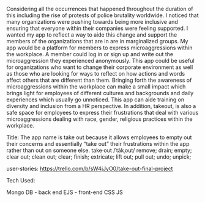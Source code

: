 Considering all the occurrences that happened throughout the duration of this including the rise of protests of police brutality worldwide. I noticed that many organizations were pushing towards being more inclusive and ensuring that everyone within their companies were feeling supported. I wanted my app to reflect a way to aide this change and support the members of the organizations that are in are in marginalized groups. My app would be a platform for members to express microaggressions within the workplace. A member could log in or sign up and write out the microaggression they experienced anonymously. This app could be useful for organizations who want to change their corporate environment as well as those who are looking for ways to reflect on how actions and words affect others that are different than them. Bringing forth the awareness of microaggressions within the workplace can make a small impact which brings light for employees of different cultures and backgrounds and daily experiences which usually go unnoticed.  This app can aide training on diversity and inclusion from a HR perspective. In addition, takeout, is also a safe space for employees to express their frustrations that deal with various microaggressions dealing with race, gender, religious practices within the workplace.

Title: 
The app name is take out because it allows employees to empty out their concerns and essentially “take out” their frustrations within the app rather than out on someone else. 
take·out /ˈtākˌout/ remove; drain; empty; clear out; clean out; clear; finish; extricate; lift out; pull out; 
undo; unpick;

user-stories: https://trello.com/b/sW4jJyO0/take-out-final-project

Tech Used:  

Mongo DB - back end
EJS - front-end 
CSS
JS

